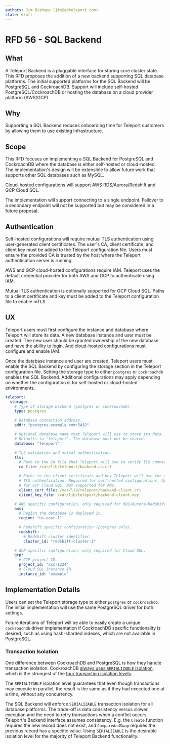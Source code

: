 ```yaml
---
authors: Jim Bishopp (jim@goteleport.com)
state: draft
---
```


# RFD 56 - SQL Backend


## What

A Teleport Backend is a pluggable interface for storing core cluster state.
This RFD proposes the addition of a new backend supporting SQL database platforms.
The initial supported platforms for the SQL Backend will be PostgreSQL and 
CockroachDB. Support will include self-hosted PostgreSQL/CockroachDB or 
hosting the database on a cloud provider platform (AWS/GCP).


## Why

Supporting a SQL Backend reduces onboarding time for Teleport customers by
allowing them to use existing infrastructure.


## Scope

This RFD focuses on implementing a SQL Backend for PostgreSQL and CockroachDB
where the database is either self-hosted or cloud-hosted. The implementation's 
design will be extensible to allow future work that supports other SQL databases
such as MySQL.

Cloud-hosted configurations will support AWS RDS/Aurora/Redshift and GCP Cloud SQL.

The implementation will support connecting to a single endpoint. Failover to
a secondary endpoint will not be supported but may be considered in a future
proposal.


## Authentication

Self-hosted configurations will require mutual TLS authentication using
user-generated client certificates. The user's CA, client certificate, and
client key must be added to the Teleport configuration file. Users must ensure
the provided CA is trusted by the host where the Teleport authentication server
is running.

AWS and GCP cloud-hosted configurations require IAM. Teleport uses the
default credential provider for both AWS and GCP to authenticate using IAM.

Mutual TLS authentication is optionally supported for GCP Cloud SQL.
Paths to a client certificate and key must be added to the Teleport
configuration file to enable mTLS.


## UX

Teleport users must first configure the instance and database where Teleport will 
store its data. A new database instance and user must be created. The new user
should be granted ownership of the new database and have the ability to login.
And cloud-hosted configurations must configure and enable IAM.

Once the database instance and user are created, Teleport users must enable the
SQL Backend by configuring the storage section in the Teleport configuration
file. Setting the storage type to either `postgres` or `cockroachdb` enables the
SQL Backend. Additional configurations may apply depending on whether the
configuration is for self-hosted or cloud-hosted environments.

```yaml
teleport:
  storage:
    # Type of storage backend (postgres or cockroachdb).
    type: postgres

    # Database connection address.
    addr: "postgres.example.com:5432"

    # Optional database name that Teleport will use to store its data.
    # Defaults to "teleport". The database must not be shared.
    database: "teleport"

    # TLS validation and mutual authentication.
    tls:
      # Path to the CA file that Teleport will use to verify TLS connections.
      ca_file: /var/lib/teleport/backend.ca.crt

      # Paths to the client certificate and key Teleport will use for mutual
      # TLS authentication. Required for self-hosted configurations. Optional
      # for GCP Cloud SQL. Not supported for AWS.
      client_cert_file: /var/lib/teleport/backend-client.crt
      client_key_file: /var/lib/teleport/backend-client.key

    # AWS specific configuration, only required for RDS/Aurora/Redshift.
    aws:
      # Region the database is deployed in.
      region: "us-east-1"

      # Redshift specific configuration (postgres only).
      redshift:
        # Redshift cluster identifier.
        cluster_id: "redshift-cluster-1"

    # GCP specific configuration, only required for Cloud SQL.
    gcp:
      # GCP project ID.
      project_id: "xxx-1234"
      # Cloud SQL instance ID.
      instance_id: "example"
```

## Implementation Details

Users can set the Teleport storage type to either `postgres` or `cockroachdb`.
The initial implementation will use the same PostgreSQL driver for both settings.

Future iterations of Teleport will be able to easily create a unique `cockroachdb`
driver implementation if CockroachDB specific functionality is desired, such as
using hash-sharded indexes, which are not available in PostgreSQL.

### Transaction Isolation

One difference between CockroachDB and PostgreSQL is how they handle transaction
isolation. CockroachDB [always uses `SERIALIZABLE` isolation][1], which is the
strongest of the [four transaction isolation levels][2].

The `SERIALIZABLE` isolation level guarantees that even though transactions may
execute in parallel, the result is the same as if they had executed one at a time,
without any concurrency.

The SQL Backend will enforce `SERIALIZABLE` transaction isolation for all database 
platforms. The trade-off is data consistency versus slower execution and the need
to retry transactions when a conflict occurs. Teleport's Backend interface assumes
consistency. E.g. the `Create` function requires the new record does not exist, and
`CompareAndSwap` requires the previous record has a specific value. Using
`SERIALIZABLE` is the desirable isolation level for the majority of Teleport Backend 
functionality.

[1]: https://www.cockroachlabs.com/docs/stable/demo-serializable.html
[2]: https://en.wikipedia.org/wiki/Isolation_(database_systems)#Isolation_levels
